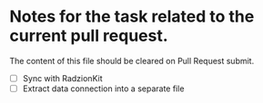 # Notes for the task related to the current pull request.

The content of this file should be cleared on Pull Request submit.

- [ ] Sync with RadzionKit
- [ ] Extract data connection into a separate file
